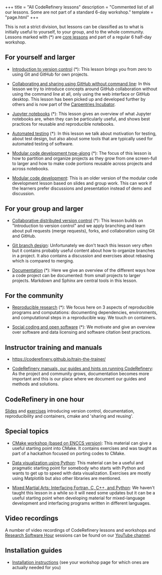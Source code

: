 +++
title = "All CodeRefinery lessons"
description = "Commented list of all our lessons. Some are not part of a standard 6-day workshop."
template = "page.html"
+++

This is not a strict division, but lessons can be classified as to what is
initially useful to yourself, to your group, and to the whole community.
Lessons marked with (*) are [core lessons](@/lessons/core.md) and part of a
regular 6 half-day workshop.


## For yourself and larger

- [Introduction to version control](https://coderefinery.github.io/git-intro/) (*):
  This lesson brings you from zero to using Git and GitHub for own projects.

- [Collaborating and sharing using GitHub without command line](https://coderefinery.github.io/github-without-command-line/):
  In this lesson we try to introduce concepts around GitHub collaboration
  without using the command line at all, only using the web interface or GitHub
  desktop. This lesson has been picked up and developed further by others and
  is now part of the [Carpentries
  Incubator](https://github.com/carpentries-incubator/proposals/issues/166).

- [Jupyter notebooks](https://coderefinery.github.io/jupyter/) (*):
  This lesson gives an overview of what Jupyter notebooks are, when they can be
  particularly useful, and shows best practices for reusable and reproducible
  notebooks.

- [Automated testing](https://coderefinery.github.io/testing/) (*):
  In this lesson we talk about motivation for testing, about test design, but
  also about some tools that are typically used for automated testing of
  software.

- [Modular code development type-along](https://coderefinery.github.io/modular-type-along/) (*):
  The focus of this lesson is how to partition and organize projects as they
  grow from one screen-full to larger and how to make code portions reusable
  across projects and across notebooks.

- [Modular code development](http://cicero.xyz/v3/remark/0.14.0/github.com/coderefinery/modular-code-development/master/talk.md):
  This is an older version of the modular code development lesson based on
  slides and group work. This can work if the learners prefer discussions and
  presentation instead of demo and discussion.


## For your group and larger

- [Collaborative distributed version control](https://coderefinery.github.io/git-collaborative/) (*):
  This lesson builds on "Introduction to version control" and we apply branching and learn about pull requests
  (merge requests), forks, and collaboration using Git and GitHub.

- [Git branch design](https://coderefinery.github.io/git-branch-design/):
  Unfortunately we don't teach this lesson very often but it contains probably
  useful content about how to organize branches in a project. It also contains
  a discussion and exercises about rebasing which is compared to merging.

- [Documentation](https://coderefinery.github.io/documentation/) (*):
  Here we give an overview of the different ways how a code project can be documented: from small projects to larger projects.
  Markdown and Sphinx are central tools in this lesson.


## For the community

- [Reproducible research](https://coderefinery.github.io/reproducible-research/) (*):
  We focus here on 3 aspects of reproducible programs and computations: documenting dependencies,
  environments, and computational steps in a reproducible way. We touch on containers.

- [Social coding and open software](https://coderefinery.github.io/social-coding/) (*):
  We motivate and give an overview over software and data licensing and software citation best practices.


## Instructor training and manuals

- <https://coderefinery.github.io/train-the-trainer/>

- [CodeRefinery manuals, our guides and hints on running CodeRefinery](https://coderefinery.github.io/manuals/):
  As the project and community grows, documentation becomes more important and
  this is our place where we document our guides and methods and solutions.


## CodeRefinery in one hour

[Slides](https://cicero.xyz/v3/remark/0.14.0/github.com/coderefinery/research-software-engineering/main/presentation.md/) and [exercises](https://coderefinery.github.io/research-software-engineering/) introducing version control, documentation, reproducibility and containers, cmake and 'sharing and reusing'.


## Special topics

- [CMake workshop (based on ENCCS version)](https://coderefinery.github.io/cmake-workshop/):
  This material can give a useful starting point into CMake. It contains
  exercises and was taught as part of a hackathon focused on porting codes to
  CMake.

- [Data visualization using Python](https://coderefinery.github.io/data-visualization-python/):
  This material can be a useful and pragmatic starting point for somebody who
  starts with Python and wants to get up to speed with data visualization.
  Exercises are mostly using Matplotlib but also other libraries are mentioned.

- [Mixed Martial Arts: Interfacing Fortran, C, C++, and Python](https://coderefinery.github.io/mma/):
  We haven't taught this lesson in a while so it will need some updates but it
  can be a useful starting point when developing material for mixed-language
  development and interfacing programs written in different languages.


## Video recordings

A number of video recordings of CodeRefinery lessons and workshops and
[Research Software Hour](https://researchsoftwarehour.github.io/) sessions can be
found on our [YouTube
channel](https://www.youtube.com/channel/UC47aupE7HKGduAjXKt1Gwrg/videos).


## Installation guides

- [Installation instructions](https://coderefinery.github.io/installation/) (see your workshop page for which ones are actually needed for you)
